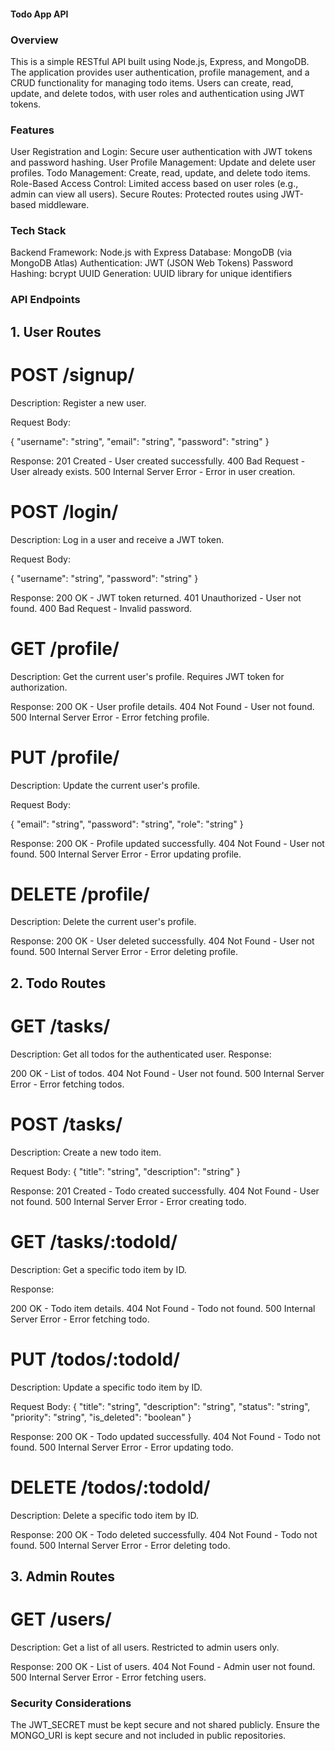 ####  Todo App API   #####


### Overview
This is a simple RESTful API built using Node.js, Express, and MongoDB. The application provides user authentication, profile management, and a CRUD functionality for managing todo items. Users can create, read, update, and delete todos, with user roles and authentication using JWT tokens.

### Features
User Registration and Login: Secure user authentication with JWT tokens and password hashing.
User Profile Management: Update and delete user profiles.
Todo Management: Create, read, update, and delete todo items.
Role-Based Access Control: Limited access based on user roles (e.g., admin can view all users).
Secure Routes: Protected routes using JWT-based middleware.


### Tech Stack
Backend Framework: Node.js with Express
Database: MongoDB (via MongoDB Atlas)
Authentication: JWT (JSON Web Tokens)
Password Hashing: bcrypt
UUID Generation: UUID library for unique identifiers



### API Endpoints

## 1. User Routes

# POST /signup/
Description: Register a new user.

Request Body:

{
  "username": "string",
  "email": "string",
  "password": "string"
}

Response:
201 Created - User created successfully.
400 Bad Request - User already exists.
500 Internal Server Error - Error in user creation.


# POST /login/
Description: Log in a user and receive a JWT token.

Request Body:

{
  "username": "string",
  "password": "string"
}

Response:
200 OK - JWT token returned.
401 Unauthorized - User not found.
400 Bad Request - Invalid password.


# GET /profile/
Description: Get the current user's profile. Requires JWT token for authorization.

Response:
200 OK - User profile details.
404 Not Found - User not found.
500 Internal Server Error - Error fetching profile.


# PUT /profile/
Description: Update the current user's profile.

Request Body:

{
  "email": "string",
  "password": "string",
  "role": "string"
}

Response:
200 OK - Profile updated successfully.
404 Not Found - User not found.
500 Internal Server Error - Error updating profile.


# DELETE /profile/
Description: Delete the current user's profile.

Response:
200 OK - User deleted successfully.
404 Not Found - User not found.
500 Internal Server Error - Error deleting profile.



## 2. Todo Routes

# GET /tasks/
Description: Get all todos for the authenticated user.
Response:

200 OK - List of todos.
404 Not Found - User not found.
500 Internal Server Error - Error fetching todos.


# POST /tasks/
Description: Create a new todo item.

Request Body:
{
  "title": "string",
  "description": "string"
}

Response:
201 Created - Todo created successfully.
404 Not Found - User not found.
500 Internal Server Error - Error creating todo.


# GET /tasks/:todoId/
Description: Get a specific todo item by ID.

Response:

200 OK - Todo item details.
404 Not Found - Todo not found.
500 Internal Server Error - Error fetching todo.


# PUT /todos/:todoId/
Description: Update a specific todo item by ID.

Request Body:
{
  "title": "string",
  "description": "string",
  "status": "string",
  "priority": "string",
  "is_deleted": "boolean"
}

Response:
200 OK - Todo updated successfully.
404 Not Found - Todo not found.
500 Internal Server Error - Error updating todo.


# DELETE /todos/:todoId/
Description: Delete a specific todo item by ID.

Response:
200 OK - Todo deleted successfully.
404 Not Found - Todo not found.
500 Internal Server Error - Error deleting todo.


## 3. Admin Routes

# GET /users/
Description: Get a list of all users. Restricted to admin users only.

Response:
200 OK - List of users.
404 Not Found - Admin user not found.
500 Internal Server Error - Error fetching users.

### Security Considerations
The JWT_SECRET must be kept secure and not shared publicly.
Ensure the MONGO_URI is kept secure and not included in public repositories.
